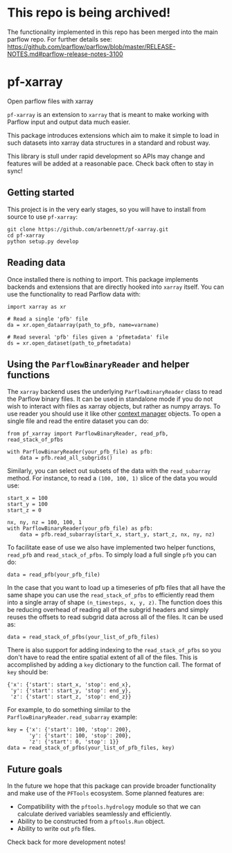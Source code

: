 # This repo is being archived!

The functionality implemented in this repo has been merged into the
main parflow repo. For further details see:
https://github.com/parflow/parflow/blob/master/RELEASE-NOTES.md#parflow-release-notes-3100

# pf-xarray
Open parflow files with xarray

`pf-xarray` is an extension to `xarray` that is meant to
make working with Parflow input and output data much easier.

This package introduces extensions which aim to make it simple
to load in such datasets into xarray data structures in a standard
and robust way.

This library is stull under rapid development so APIs may change and
features will be added at a reasonable pace. Check back often to stay
in sync!

## Getting started

This project is in the very early stages, so you will have to install
from source to use `pf-xarray`:

```
git clone https://github.com/arbennett/pf-xarray.git
cd pf-xarray
python setup.py develop
```

## Reading data
Once installed there is nothing to import. This package implements backends
and extensions that are directly hooked into `xarray` itself. You can use
the functionality to read Parflow data with:

```
import xarray as xr

# Read a single 'pfb' file
da = xr.open_dataarray(path_to_pfb, name=varname)

# Read several 'pfb' files given a 'pfmetadata' file
ds = xr.open_dataset(path_to_pfmetadata)
```

## Using the `ParflowBinaryReader` and helper functions
The `xarray` backend uses the underlying `ParflowBinaryReader` class to read
the Parflow binary files. It can be used in standalone mode if you do not wish
to interact with files as xarray objects, but rather as numpy arrays. To use
reader you should use it like other [context manager](https://book.pythontips.com/en/latest/context_managers.html)
objects. To open a single file and read the entire dataset you can do:

```
from pf_xarray import ParflowBinaryReader, read_pfb, read_stack_of_pfbs

with ParflowBinaryReader(your_pfb_file) as pfb:
    data = pfb.read_all_subgrids()
```

Similarly, you can select out subsets of the data with the `read_subarray` method.
For instance, to read a `(100, 100, 1)` slice of the data you would use:
```
start_x = 100
start_y = 100
start_z = 0

nx, ny, nz = 100, 100, 1
with ParflowBinaryReader(your_pfb_file) as pfb:
    data = pfb.read_subarray(start_x, start_y, start_z, nx, ny, nz)
```

To facilitate ease of use we also have implemented two helper functions, `read_pfb`
and `read_stack_of_pfbs`. To simply load a full single `pfb` you can do:

```
data = read_pfb(your_pfb_file)
```

In the case that you want to load up a timeseries of pfb files that all have the
same shape you can use the `read_stack_of_pfbs` to efficiently read them into a
single array of shape `(n_timesteps, x, y, z)`. The function does this be reducing
overhead of reading all of the subgrid headers and simply reuses the offsets to read
subgrid data across all of the files. It can be used as:

```
data = read_stack_of_pfbs(your_list_of_pfb_files)
```

There is also support for adding indexing to the `read_stack_of_pfbs` so you don't have
to read the entire spatial extent of all of the files. This is accomplished by adding
a `key` dictionary to the function call. The format of `key` should be:

```
{'x': {'start': start_x, 'stop': end_x},
 'y': {'start': start_y, 'stop': end_y},
 'z': {'start': start_z, 'stop': end_z}}
```

For example, to do something similar to the `ParflowBinaryReader.read_subarray` example:

```
key = {'x': {'start': 100, 'stop': 200},
       'y': {'start': 100, 'stop': 200},
       'z': {'start': 0, 'stop': 1}}
data = read_stack_of_pfbs(your_list_of_pfb_files, key)
```

## Future goals
In the future we hope that this package can provide broader functionality and
make use of the `PFTools` ecosystem. Some planned features are:

 - Compatibility with the `pftools.hydrology` module so that we can calculate
   derived variables seamlessly and efficiently.
 - Ability to be constructed from a `pftools.Run` object.
 - Ability to write out `pfb` files.

Check back for more development notes!

